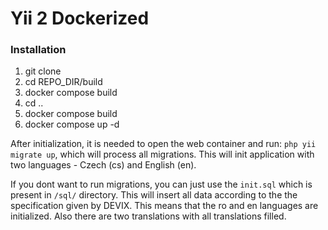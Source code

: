 Yii 2 Dockerized
================

### Installation

1. git clone
2. cd REPO_DIR/build
3. docker compose build
4. cd ..
5. docker compose build
6. docker compose up -d


After initialization, it is needed to open the web container and run: `php yii migrate up`, which will process all migrations. This will init application with two languages - Czech (cs) and English (en).

If you dont want to run migrations, you can just use the `init.sql`  which is present in `/sql/` directory. This will insert all data according to the the specification given by DEVIX. This means that the ro and en languages are initialized. Also there are two translations with all translations filled.